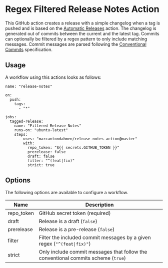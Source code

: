 # Regex Filtered Release Notes Action

This GitHub action creates a release with a simple changelog when a tag is pushed and is based on the [Automatic Releases](https://github.com/marvinpinto/action-automatic-releases) action. The changelog is generated out of commits between the current and the latest tag. Commits can optionally be filtered by a regex pattern to only include matching messages. Commit messages are parsed following the [Conventional Commits](https://www.conventionalcommits.org/en/v1.0.0/) specification.

## Usage 

A workflow using this actions looks as follows:

    name: "release-notes"

    on:
      push:
        tags:
          - "*"
    
    jobs:
      tagged-release:
        name: "Filtered Release Notes"
        runs-on: "ubuntu-latest"
        steps:
          - uses: "marcantondahmen/release-notes-action@master"
            with:
              repo_token: "${{ secrets.GITHUB_TOKEN }}"
              prerelease: false
              draft: false
              filter: "^(feat|fix)"
              strict: true

## Options

The following options are available to configure a workflow.

| Name | Description |
| --- | --- |
| repo_token | GitHub secret token (required) |
| draft | Release is a draft (`false`) |
| prerelease | Release is a pre-release (`false`) |
| filter | Filter the included commit messages by a given regex (`"^(feat\|fix)"`) |
| strict | Only include commit messages that follow the conventional commits scheme (`true`) |
